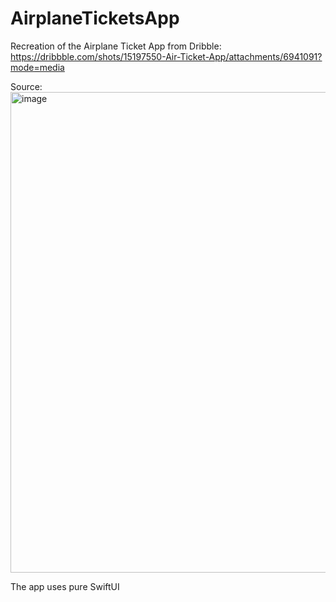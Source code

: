 # AirplaneTicketsApp
Recreation of the Airplane Ticket App from Dribble: https://dribbble.com/shots/15197550-Air-Ticket-App/attachments/6941091?mode=media

Source:
<img width="769" alt="image" src="https://user-images.githubusercontent.com/65537510/109575561-587a0c80-7af2-11eb-984c-d51d55915a81.png">

The app uses pure SwiftUI
